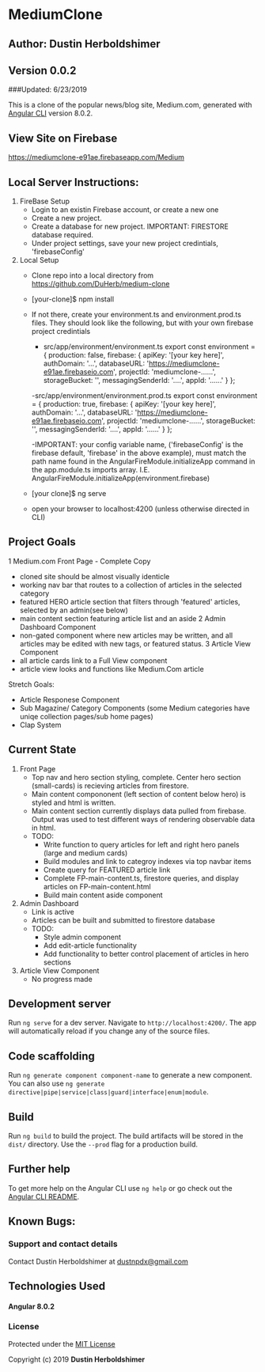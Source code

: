 # MediumClone

## Author: Dustin Herboldshimer

## Version 0.0.2
###Updated: 6/23/2019

This is a clone of the popular news/blog site, Medium.com, generated with [Angular CLI](https://github.com/angular/angular-cli) version 8.0.2.

## View Site on Firebase

<a href='https://mediumclone-e91ae.firebaseapp.com/Medium'>https://mediumclone-e91ae.firebaseapp.com/Medium</a>

## Local Server Instructions:

1. FireBase Setup
    - Login to an existin Firebase account, or create a new one
    - Create a new project.
    - Create a database for new project.  IMPORTANT: FIRESTORE database required.
    - Under project settings, save your new project credintials, 'firebaseConfig'
2. Local Setup
    - Clone repo into a local directory from https://github.com/DuHerb/medium-clone
    - [your-clone]$ npm install
    - If not there, create your environment.ts and environment.prod.ts files.  They should look like the following, but with your own firebase project credintials
      - src/app/environment/environment.ts
        export const environment = {
          production: false,
          firebase: {
            apiKey: '[your key here]',
            authDomain: '...',
            databaseURL: 'https://mediumclone-e91ae.firebaseio.com',
            projectId: 'mediumclone-......',
            storageBucket: '',
            messagingSenderId: '....',
            appId: '......'
          }
        };

      -src/app/environment/environment.prod.ts
      export const environment = {
        production: true,
          firebase: {
            apiKey: '[your key here]',
            authDomain: '...',
            databaseURL: 'https://mediumclone-e91ae.firebaseio.com',
            projectId: 'mediumclone-......',
            storageBucket: '',
            messagingSenderId: '....',
            appId: '......'
          }
      };

      -IMPORTANT: your config variable name, ('firebaseConfig' is the firebase default, 'firebase' in the above example), must match the path name found in the AngularFireModule.initializeApp command in the app.module.ts imports array.  I.E. AngularFireModule.initializeApp(environment.firebase)

    - [your clone]$ ng serve
    - open your browser to localhost:4200 (unless otherwise directed in CLI)

## Project Goals

1 Medium.com Front Page - Complete Copy
  - cloned site should be almost visually identicle
  - working nav bar that routes to a collection of articles in the selected category
  - featured HERO article section that filters through 'featured' articles, selected by an admin(see below)
  - main content section featuring article list and an aside
2 Admin Dashboard Component
  - non-gated component where new articles may be written, and all articles may be edited with new tags, or featured status.
3 Article View Component
  - all article cards link to a Full View component
  - article view looks and functions like Medium.Com article

Stretch Goals:
- Article Responese Component
- Sub Magazine/ Category Components (some Medium categories have uniqe collection pages/sub home pages)
- Clap System

## Current State
1. Front Page
   - Top nav and hero section styling, complete. Center hero section (small-cards) is recieving articles from firestore.
   - Main content compononent (left section of content below hero) is styled and html is written.
   - Main content section currently displays data pulled from firebase.  Output was used to test different ways of rendering observable data in html.
   - TODO:
     - Write function to query articles for left and right hero panels (large and medium cards)
     - Build modules and link to categroy indexes via top navbar items
     - Create query for FEATURED article link
     - Complete FP-main-content.ts, firestore queries, and display articles on FP-main-content.html
     - Build main content aside component
2. Admin Dashboard
   - Link is active
   - Articles can be built and submitted to firestore database
   - TODO:
     - Style admin component
     - Add edit-article functionality
     - Add functionality to better control placement of articles in hero sections
3. Article View Component
   - No progress made

## Development server

Run `ng serve` for a dev server. Navigate to `http://localhost:4200/`. The app will automatically reload if you change any of the source files.

## Code scaffolding

Run `ng generate component component-name` to generate a new component. You can also use `ng generate directive|pipe|service|class|guard|interface|enum|module`.

## Build

Run `ng build` to build the project. The build artifacts will be stored in the `dist/` directory. Use the `--prod` flag for a production build.

## Further help

To get more help on the Angular CLI use `ng help` or go check out the [Angular CLI README](https://github.com/angular/angular-cli/blob/master/README.md).

## Known Bugs:

### Support and contact details

Contact Dustin Herboldshimer at dustnpdx@gmail.com

## Technologies Used

#### Angular 8.0.2

### License

Protected under the <a href="https://opensource.org/licenses/MIT">MIT License</a>

Copyright (c) 2019 **Dustin Herboldshimer**

